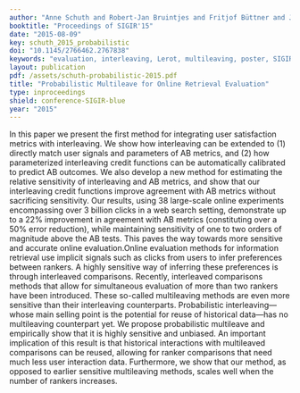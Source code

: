 ```yaml
---
author: "Anne Schuth and Robert-Jan Bruintjes and Fritjof Büttner and Joost van Doorn and Carla Groenland and Harrie Oosterhuis and Cong-Nguyen Tran and Bas Veeling and Jos van der Velde and Roger Wechsler and David Woudenberg and Maarten de Rijke"
booktitle: "Proceedings of SIGIR'15"
date: "2015-08-09"
key: schuth_2015_probabilistic
doi: "10.1145/2766462.2767838"
keywords: "evaluation, interleaving, Lerot, multileaving, poster, SIGIR"
layout: publication
pdf: /assets/schuth-probabilistic-2015.pdf
title: "Probabilistic Multileave for Online Retrieval Evaluation"
type: inproceedings
shield: conference-SIGIR-blue
year: "2015"
---
```


In this paper we present the first method for integrating user satisfaction metrics with interleaving. We show how
interleaving can be extended to (1) directly match user signals and parameters of AB metrics, and (2) how parameterized
interleaving credit functions can be automatically calibrated to predict AB outcomes. We also develop a new method for
estimating the relative sensitivity of interleaving and AB metrics, and show that our interleaving credit functions
improve agreement with AB metrics without sacrificing sensitivity. Our results, using 38 large-scale online experiments
encompassing over 3 billion clicks in a web search setting, demonstrate up to a 22% improvement in agreement with AB
metrics (constituting over a 50% error reduction), while maintaining sensitivity of one to two orders of magnitude above
the AB tests. This paves the way towards more sensitive and accurate online evaluation.Online evaluation methods for
information retrieval use implicit signals such as clicks from users to infer preferences between rankers. A highly
sensitive way of inferring these preferences is through interleaved comparisons. Recently, interleaved comparisons
methods that allow for simultaneous evaluation of more than two rankers have been introduced. These so-called
multileaving methods are even more sensitive than their interleaving counterparts. Probabilistic interleaving—whose main
selling point is the potential for reuse of historical data—has no multileaving counterpart yet. We propose
probabilistic multileave and empirically show that it is highly sensitive and unbiased. An important implication of this
result is that historical interactions with multileaved comparisons can be reused, allowing for ranker comparisons that
need much less user interaction data. Furthermore, we show that our method, as opposed to earlier sensitive multileaving
methods, scales well when the number of rankers increases.
